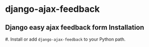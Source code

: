 # django-ajax-feedback
Django easy ajax feedback form
Installation
------------
#. Install or add ``django-ajax-feedback`` to your Python path.